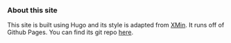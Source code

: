 ### About this site

This site is built using Hugo
and its style is adapted from [XMin](https://archive.is/wip/zUOOu).
It runs off of Github Pages.
You can find its git repo [here](https://github.com/ed1d1a8d/personal-website/).

